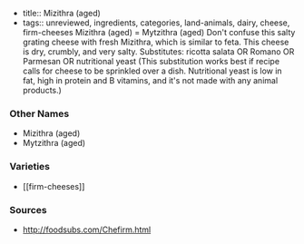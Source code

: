 - title:: Mizithra (aged)
- tags:: unreviewed, ingredients, categories, land-animals, dairy, cheese, firm-cheeses
Mizithra (aged) = Mytzithra (aged) Don't confuse this salty grating cheese with fresh Mizithra, which is similar to feta. This cheese is dry, crumbly, and very salty. Substitutes: ricotta salata OR Romano OR Parmesan OR nutritional yeast (This substitution works best if recipe calls for cheese to be sprinkled over a dish. Nutritional yeast is low in fat, high in protein and B vitamins, and it's not made with any animal products.)

### Other Names

* Mizithra (aged)
* Mytzithra (aged)

### Varieties

* [[firm-cheeses]]

### Sources
* http://foodsubs.com/Chefirm.html

